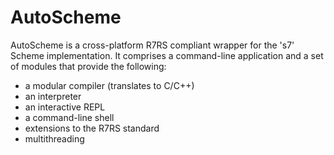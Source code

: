 # AutoScheme

AutoScheme is a cross-platform R7RS compliant wrapper for the 's7' Scheme implementation.  It comprises a command-line application and a set of modules that provide the following:
- a modular compiler (translates to C/C++)
- an interpreter
- an interactive REPL
- a command-line shell
- extensions to the R7RS standard
- multithreading